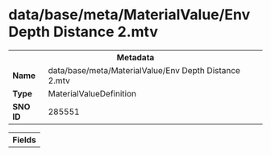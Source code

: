 <h1>data/base/meta/MaterialValue/Env Depth Distance 2.mtv</h1><table><tr><th colspan="100%">Metadata</th></tr><tr><td><b>Name</b></td><td>data/base/meta/MaterialValue/Env Depth Distance 2.mtv</td></tr><tr><td><b>Type</b></td><td>MaterialValueDefinition</td></tr><tr><td><b>SNO ID</b></td><td>285551</td></tr></table>

<table><tr><th colspan="100%">Fields</th></tr></table>

